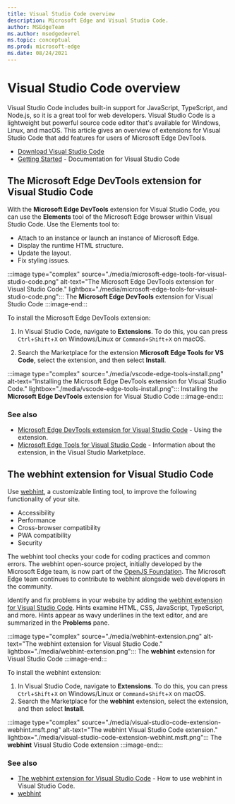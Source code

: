 ```yaml
---
title: Visual Studio Code overview
description: Microsoft Edge and Visual Studio Code.
author: MSEdgeTeam
ms.author: msedgedevrel
ms.topic: conceptual
ms.prod: microsoft-edge
ms.date: 08/24/2021
---
```

# Visual Studio Code overview

Visual Studio Code includes built-in support for JavaScript, TypeScript, and Node.js, so it is a great tool for web developers.  Visual Studio Code is a lightweight but powerful source code editor that's available for Windows, Linux, and macOS.  This article gives an overview of extensions for Visual Studio Code that add features for users of Microsoft Edge DevTools.

*  [Download Visual Studio Code](https://code.visualstudio.com)
*  [Getting Started](https://code.visualstudio.com/Docs) - Documentation for Visual Studio Code


<!-- ====================================================================== -->
## The Microsoft Edge DevTools extension for Visual Studio Code

With the **Microsoft Edge DevTools** extension for Visual Studio Code, you can use the **Elements** tool of the Microsoft Edge browser within Visual Studio Code.  Use the Elements tool to:
*   Attach to an instance or launch an instance of Microsoft Edge.
*   Display the runtime HTML structure.
*   Update the layout.
*   Fix styling issues.

:::image type="complex" source="./media/microsoft-edge-tools-for-visual-studio-code.png" alt-text="The Microsoft Edge DevTools extension for Visual Studio Code." lightbox="./media/microsoft-edge-tools-for-visual-studio-code.png":::
   The **Microsoft Edge DevTools** extension for Visual Studio Code
:::image-end:::

To install the Microsoft Edge DevTools extension:

1. In Visual Studio Code, navigate to **Extensions**.  To do this, you can press `Ctrl`+`Shift`+`X` on Windows/Linux or `Command`+`Shift`+`X` on macOS.

1. Search the Marketplace for the extension **Microsoft Edge Tools for VS Code**, select the extension, and then select **Install**.

:::image type="complex" source="./media/vscode-edge-tools-install.png" alt-text="Installing the Microsoft Edge DevTools extension for Visual Studio Code." lightbox="./media/vscode-edge-tools-install.png":::
   Installing the **Microsoft Edge DevTools** extension for Visual Studio Code
:::image-end:::

### See also

*  [Microsoft Edge DevTools extension for Visual Studio Code](./microsoft-edge-devtools-extension.md) - Using the extension.
*  [Microsoft Edge Tools for Visual Studio Code](https://marketplace.visualstudio.com/items?itemName=ms-edgedevtools.vscode-edge-devtools) - Information about the extension, in the Visual Studio Marketplace.


<!-- ====================================================================== -->
## The webhint extension for Visual Studio Code

Use [webhint](https://webhint.io), a customizable linting tool, to improve the following functionality of your site.

*   Accessibility
*   Performance
*   Cross-browser compatibility
*   PWA compatibility
*   Security

The webhint tool checks your code for coding practices and common errors.  The webhint open-source project, initially developed by the Microsoft Edge team, is now part of the [OpenJS Foundation](https://openjsf.org).  The Microsoft Edge team continues to contribute to webhint alongside web developers in the community.

Identify and fix problems in your website by adding the [webhint extension for Visual Studio Code](https://marketplace.visualstudio.com/items?itemName=webhint.vscode-webhint).  Hints examine HTML, CSS, JavaScript, TypeScript, and more.  Hints appear as wavy underlines in the text editor, and are summarized in the **Problems** pane.

:::image type="complex" source="./media/webhint-extension.png" alt-text="The webhint extension for Visual Studio Code." lightbox="./media/webhint-extension.png":::
   The **webhint** extension for Visual Studio Code
:::image-end:::

To install the webhint extension:
1. In Visual Studio Code, navigate to **Extensions**.  To do this, you can press `Ctrl`+`Shift`+`X` on Windows/Linux or `Command`+`Shift`+`X` on macOS.
1. Search the Marketplace for the **webhint** extension, select the extension, and then select **Install**.

:::image type="complex" source="./media/visual-studio-code-extension-webhint.msft.png" alt-text="The webhint Visual Studio Code extension." lightbox="./media/visual-studio-code-extension-webhint.msft.png":::
   The **webhint** Visual Studio Code extension
:::image-end:::

### See also

*  [The webhint extension for Visual Studio Code](./webhint.md) - How to use webhint in Visual Studio Code.
*  [webhint](https://webhint.io)
